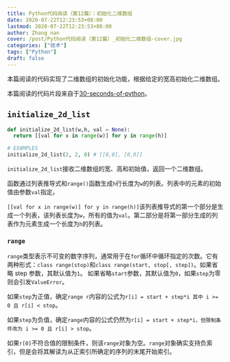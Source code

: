 ```yaml
---
title: Python代码阅读（第12篇）：初始化二维数组
date: 2020-07-22T12:23:53+08:00
lastmod: 2020-07-22T12:23:53+08:00
author: Zhang nan
cover: /post/Python代码阅读（第12篇）_初始化二维数组-cover.jpg
categories: ["技术"]
tags: ["Python"]
draft: false
---
```


本篇阅读的代码实现了二维数组的初始化功能，根据给定的宽高初始化二维数组。

本篇阅读的代码片段来自于[30-seconds-of-python](https://github.com/30-seconds/30-seconds-of-python)。

<!--more-->

## `initialize_2d_list`

```python
def initialize_2d_list(w,h, val = None):
  return [[val for x in range(w)] for y in range(h)]

# EXAMPLES
initialize_2d_list(2, 2, 0) # [[0,0], [0,0]]
```

`initialize_2d_list`接收二维数组的宽、高和初始值，返回一个二维数组。

函数通过列表推导式和`range()`函数生成`h`行长度为`w`的列表。列表中的元素的初始值由参数`val`指定。

`[[val for x in range(w)] for y in range(h)]`该列表推导式的第一个部分是生成一个列表，该列表长度为`w`，所有的值为`val`。第二部分是将第一部分生成的列表作为元素生成一个长度为`h`的列表。

### `range`

`range`类型表示不可变的数字序列，通常用于在`for`循环中循环指定的次数。它有两种形式：`class range(stop)`和`class range(start, stop[, step])`。如果省略 step 参数，其默认值为`1`。 如果省略`start`参数，其默认值为`0`，如果`step`为零则会引发`ValueError`。

如果`step`为正值，确定`range r`内容的公式为`r[i] = start + step*i 其中 i >= 0 且 r[i] < stop`。

如果`step`为负值，确定`range`内容的公式仍然为`r[i] = start + step*i，但限制条件改为 i >= 0 且 r[i] > stop`。

如果`r[0]`不符合值的限制条件，则该`range`对象为空。`range`对象确实支持负索引，但是会将其解读为从正索引所确定的序列的末尾开始索引。
